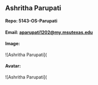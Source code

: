 ## Ashritha Parupati
#### Repo: 5143-OS-Parupati
#### Email: aparupati1202@my.msutexas.edu
#### Image:
![Ashritha Parupati](
#### Avatar:
![Ashritha Parupati](
